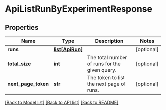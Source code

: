 # ApiListRunByExperimentResponse

## Properties
Name | Type | Description | Notes
------------ | ------------- | ------------- | -------------
**runs** | [**list[ApiRun]**](ApiRun.md) |  | [optional] 
**total_size** | **int** | The total number of runs for the given query. | [optional] 
**next_page_token** | **str** | The token to list the next page of runs. | [optional] 

[[Back to Model list]](../README.md#documentation-for-models) [[Back to API list]](../README.md#documentation-for-api-endpoints) [[Back to README]](../README.md)


